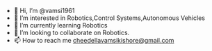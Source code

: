 - 👋 Hi, I’m @vamsi1961
- 👀 I’m interested in Robotics,Control Systems,Autonomous Vehicles
- 🌱 I’m currently learning Robotics
- 💞️ I’m looking to collaborate on Robotics.
- 📫 How to reach me cheedellavamsikishore@gmail.com

<!---
vamsi1961/vamsi1961 is a ✨ special ✨ repository because its `README.md` (this file) appears on your GitHub profile.
You can click the Preview link to take a look at your changes.
--->
